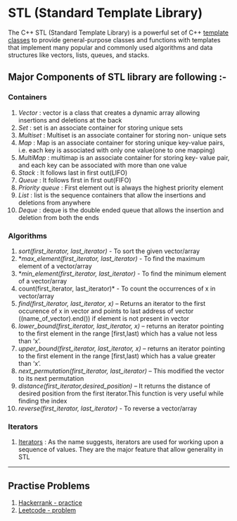 # STL (Standard Template Library)

The C++ STL (Standard Template Library) is a powerful set of C++ [template classes](https://www.tutorialspoint.com/cplusplus/cpp_templates.htm) to provide general-purpose classes and functions with templates that implement many popular and commonly used algorithms and data structures like vectors, lists, queues, and stacks.

## Major Components of STL library are following :-

### Containers

1. *Vector* : vector is a class that creates a dynamic array allowing insertions and deletions at the back
2. *Set* : set is an associate container for storing unique sets
3. *Multiset* : Multiset is an associate container for storing non- unique sets
4. *Map* : Map is an associate container for storing unique key-value pairs, i.e. each key is associated with only one value(one to one mapping)
5. *MultiMap* : multimap is an associate container for storing key- value pair, and each key can be associated with more than one value
6. *Stack* : It follows last in first out(LIFO)
7. *Queue* : It follows first in first out(FIFO)
8. *Priority queue* : First element out is always the highest priority element
9. *List* : list is the sequence containers that allow the insertions and deletions from anywhere
10. *Deque* : deque is the double ended queue that allows the insertion and deletion from both the ends


### Algorithms

1. *sort(first_iterator, last_iterator)* - To sort the given vector/array
2. **max_element(first_iterator, last_iterator)* - To find the maximum element of a vector/array
3. **min_element(first_iterator, last_iterator)* - To find the minimum element of a vector/array
4. count(first_iterator, last_iterator)* - To count the occurrences of x in vector/array
5. *find(first_iterator, last_iterator, x)* – Returns an iterator to the first occurence of x in vector and points to last address of vector ((name_of_vector).end()) if element is not present in vector
6. *lower_bound(first_iterator, last_iterator, x)* – returns an iterator pointing to the first element in the range [first,last) which has a value not less than ‘x’.
7. *upper_bound(first_iterator, last_iterator, x)* – returns an iterator pointing to the first element in the range [first,last) which has a value greater than ‘x’.
8. *next_permutation(first_iterator, last_iterator)* – This modified the vector to its next permutation
9. *distance(first_iterator,desired_position)* – It returns the distance of desired position from the first iterator.This function is very useful while finding the index
10. *reverse(first_iterator, last_iterator)* - To reverse a vector/array

### Iterators

1. [Iterators](https://www.geeksforgeeks.org/iterators-c-stl/) : As the name suggests, iterators are used for working upon a sequence of values. They are the major feature that allow generality in STL

--------------------------------------------

## Practise Problems
1. [Hackerrank - practice](https://www.hackerrank.com/domains/cpp?filters%5Bsubdomains%5D%5B%5D=stl)
2. [Leetcode - problem](https://leetcode.com/problems/the-k-weakest-rows-in-a-matrix/)



